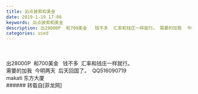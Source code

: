 ```yaml
---
title: 出点披索和美金
date: 2019-1-19 17:00
keywords: 出点披索和美金
description: 出28000P  和700美金   钱不多  汇率和钱庄一样就行。 需要的加我  今明两天  后天回国了。  QQ516090719makati 东方大厦
categories: used
---
```

<td class="t_f" id="postmessage_2741643">

<br/>
<br/>
出28000P  和700美金   钱不多  汇率和钱庄一样就行。 <br/>
需要的加我  今明两天  后天回国了。  QQ516090719<br/>
makati 东方大厦<br/>
</td>
###### 转载自[菲龙网]
